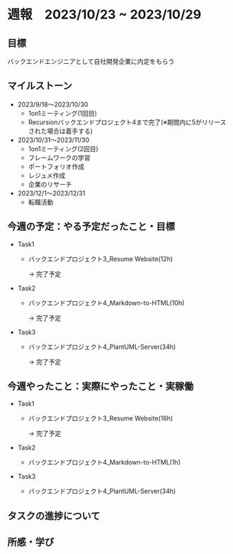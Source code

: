 # 週報　2023/10/23 ~ 2023/10/29

## 目標
バックエンドエンジニアとして自社開発企業に内定をもらう

## マイルストーン
- 2023/9/18〜2023/10/30
    - 1on1ミーティング(1回目)
    - Recursionバックエンドプロジェクト4まで完了(※期間内に5がリリースされた場合は着手する)
- 2023/10/31〜2023/11/30
    - 1on1ミーティング(2回目)
    - フレームワークの学習
    - ポートフォリオ作成
    - レジュメ作成
    - 企業のリサーチ
- 2023/12/1〜2023/12/31
    - 転職活動

## 今週の予定：やる予定だったこと・目標
- Task1
    - バックエンドプロジェクト3_Resume Website(12h)

        → 完了予定

- Task2
    - バックエンドプロジェクト4_Markdown-to-HTML(10h)

        → 完了予定

- Task3
    - バックエンドプロジェクト4_PlantUML-Server(34h)

        → 完了予定


## 今週やったこと：実際にやったこと・実稼働
- Task1
    - バックエンドプロジェクト3_Resume Website(16h)

        → 完了予定

- Task2
    - バックエンドプロジェクト4_Markdown-to-HTML(1h)

        

- Task3
    - バックエンドプロジェクト4_PlantUML-Server(34h)

        

## タスクの進捗について


## 所感・学び
